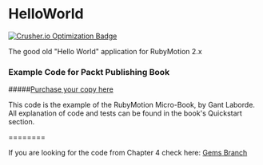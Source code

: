 HelloWorld
==========
[![Crusher.io Optimization Badge](http://crusher.io/repo/gantman/helloworld/badge)](http://crusher.io/repo/gantman/helloworld)

The good old "Hello World" application for RubyMotion 2.x

### Example Code for Packt Publishing Book ###
#####[Purchase your copy here](http://amzn.to/1ckJh0O)

This code is the example of the RubyMotion Micro-Book, by Gant Laborde.
All explanation of code and tests can be found in the book's Quickstart section.

========

If you are looking for the code from Chapter 4 check here:
[Gems Branch](https://github.com/GantMan/HelloWorld/tree/gem_refactor)
